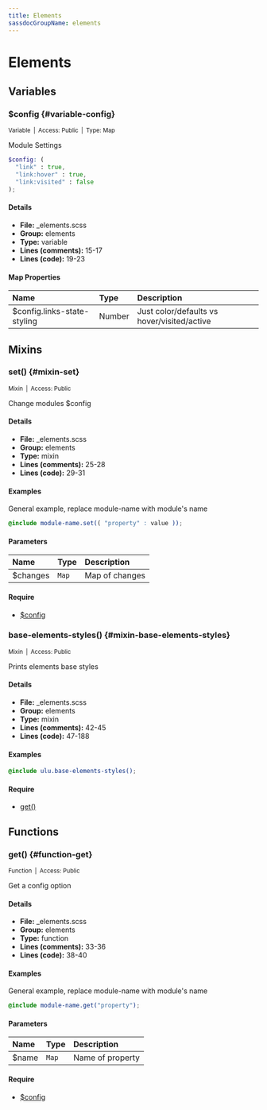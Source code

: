 ```yaml
---
title: Elements
sassdocGroupName: elements
---
```



# Elements





## Variables




###  $config {#variable-config} 

<small>Variable&ensp;|&ensp;Access: Public&ensp;|&ensp;Type: Map</small>

  

Module Settings
    
    

``` scss
$config: (
  "link" : true,
  "link:hover" : true,
  "link:visited" : false
);
```
  

#### Details

- **File:** _elements.scss
- **Group:** elements
- **Type:** variable
- **Lines (comments):** 15-17
- **Lines (code):** 19-23
    
    

#### Map Properties


|Name|Type|Description|
|:--|:--|:--|
|$config.links-state-styling|Number|Just color/defaults vs hover/visited/active|

    
  

## Mixins




###  set() {#mixin-set} 

<small>Mixin&ensp;|&ensp;Access: Public</small>

  

Change modules $config
    
    

#### Details

- **File:** _elements.scss
- **Group:** elements
- **Type:** mixin
- **Lines (comments):** 25-28
- **Lines (code):** 29-31
    
    

#### Examples

General example, replace module-name with module's name      


``` scss
@include module-name.set(( "property" : value ));
```
  

      

#### Parameters


|Name|Type|Description|
|:--|:--|:--|
|$changes|`Map`|Map of changes|

    

#### Require

- [$config](/sass/base/elements/#variable-config)
  


###  base-elements-styles() {#mixin-base-elements-styles} 

<small>Mixin&ensp;|&ensp;Access: Public</small>

  

Prints elements base styles
    
    

#### Details

- **File:** _elements.scss
- **Group:** elements
- **Type:** mixin
- **Lines (comments):** 42-45
- **Lines (code):** 47-188
    
    

#### Examples

      


``` scss
@include ulu.base-elements-styles();
```
  

      

#### Require

- [get()](/sass/base/elements/#function-get)
  
  

## Functions




###  get() {#function-get} 

<small>Function&ensp;|&ensp;Access: Public</small>

  

Get a config option
    
    

#### Details

- **File:** _elements.scss
- **Group:** elements
- **Type:** function
- **Lines (comments):** 33-36
- **Lines (code):** 38-40
    
    

#### Examples

General example, replace module-name with module's name      


``` scss
@include module-name.get("property");
```
  

      

#### Parameters


|Name|Type|Description|
|:--|:--|:--|
|$name|`Map`|Name of property|

    

#### Require

- [$config](/sass/base/elements/#variable-config)
  
  
  